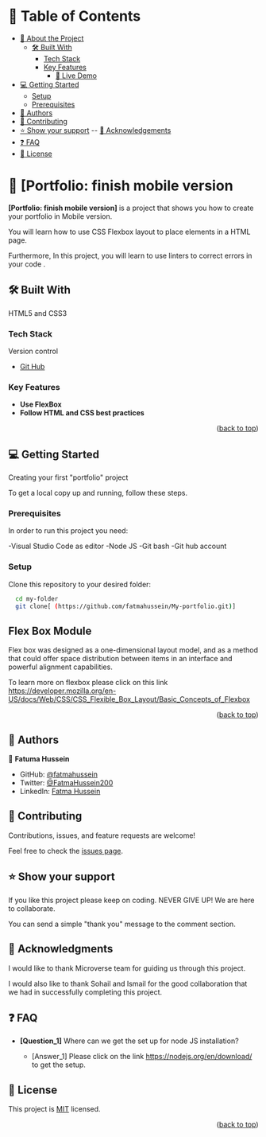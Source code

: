 <a name="readme-top"></a>

# 📗 Table of Contents

- [📖 About the Project](#about-project)
  - [🛠 Built With](#built-with)
    - [Tech Stack](#tech-stack)
    - [Key Features](#key-features)
      - [🚀 Live Demo](#live-demo)
- [💻 Getting Started](#getting-started)
  - [Setup](#setup)
  - [Prerequisites](#prerequisites)
- [👥 Authors](#authors)
- [🤝 Contributing](#contributing)
- [⭐️ Show your support](#support)
-- [🙏 Acknowledgements](#acknowledgements)
- [❓ FAQ](#faq)
- [📝 License](#license)

# 📖 [Portfolio: finish mobile version <a name="about-project"></a>

**[Portfolio: finish mobile version]** is a project that shows you how to create your portfolio in Mobile version.


You will learn how to use CSS Flexbox layout to place elements in a HTML page.

Furthermore, In this project, you will learn to use linters to correct errors in your code .

## 🛠 Built With  <a name="built-with"></a>

HTML5 and CSS3 

### Tech Stack <a name="tech-stack"></a>


  <summary>Version control</summary>
  <ul>
    <li><a href="github.com">Git Hub</a></li>
  </ul>
</details

<!-- Features -->

### Key Features <a name="key-features"></a>


- **Use FlexBox**
- **Follow HTML and CSS best practices**

<p align="right">(<a href="#readme-top">back to top</a>)</p>

<!-- GETTING STARTED -->

## 💻 Getting Started <a name="getting-started"></a>

Creating your first "portfolio" project

To get a local copy up and running, follow these steps.

### Prerequisites

In order to run this project you need:

-Visual Studio Code as editor
-Node JS
-Git bash
-Git hub account


### Setup

Clone this repository to your desired folder:

```sh
  cd my-folder
  git clone[ (https://github.com/fatmahussein/My-portfolio.git)]
```
## Flex Box Module
Flex box was designed as a one-dimensional layout model, and as a method that could offer space distribution between items in an interface and powerful alignment capabilities.

To learn more on flexbox please click on this link https://developer.mozilla.org/en-US/docs/Web/CSS/CSS_Flexible_Box_Layout/Basic_Concepts_of_Flexbox 

<p align="right">(<a href="#readme-top">back to top</a>)</p>


## 👥 Authors <a name="authors"></a>

👤 **Fatuma Hussein**

- GitHub: [@fatmahussein](https://github.com/fatmahussein)
- Twitter: [@FatmaHussein200](https://twitter.com/FatmaHussein200)
- LinkedIn: [Fatma Hussein](https://www.linkedin.com/in/fatuma-hussein-48149917b/)


## 🤝 Contributing <a name="contributing"></a>

<!-- CONTRIBUTING -->

Contributions, issues, and feature requests are welcome!

Feel free to check the [issues page](../../issues/).

## ⭐️ Show your support <a name="support"></a>

If you like this project please keep on coding. NEVER GIVE UP! We are here to collaborate.

You can send a simple "thank you" message to the comment section.


<!-- ACKNOWLEDGEMENTS -->

## 🙏 Acknowledgments <a name="Microverse Inc."></a>

I would like to thank Microverse team for guiding us through this project.

I would also like to thank Sohail and Ismail for the good collaboration that we had in successfully completing this project.


<!-- FAQ (optional) -->

## ❓ FAQ <a name="faq"></a>

- **[Question_1]**
Where can we get the set up for node JS installation?

  - [Answer_1]
Please click on the link https://nodejs.org/en/download/  to get the  setup.


<!-- LICENSE -->

## 📝 License <a name="license"></a>

This project is [MIT](./LICENSE) licensed.

<p align="right">(<a href="#readme-top">back to top</a>)</p>